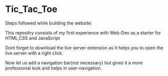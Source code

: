 # Tic_Tac_Toe

Steps followed while building the website:

This repositry consists of my first experience with Web-Dev as a starter for HTML,CSS and JavaScript

Dont forget to download the live server extension as it helps you to open the live server with a right click.

Now let us add a navigation bar(not necessary) but gives it a more professional look and helps in user-navigation.